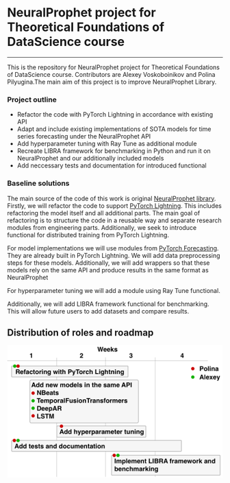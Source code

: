 # NeuralProphet project for Theoretical Foundations of DataScience course

---
This is the repository for NeuralProphet project for Theoretical Foundations of DataScience course. Contributors are Alexey Voskoboinikov and Polina Pilyugina.The main aim of this project is to improve NeuralProphet Library.

### Project outline
- Refactor the code with PyTorch Lightning in accordance with existing API
- Adapt and include existing implementations of SOTA models for time series forecasting under the NeuralProphet API
- Add hyperparameter tuning with Ray Tune as additional module
- Recreate LIBRA framework for benchmarking in Python and run it on NeuralProphet and our additionally included models
- Add neccessary tests and documentation for introduced functional

### Baseline solutions
The main source of the code of this work is original [NeuralProphet library](https://github.com/ourownstory/neural_prophet).
Firstly, we will refactor the code to support [PyTorch Lightning](https://www.pytorchlightning.ai).
This includes refactoring the model itself and all additional parts.
The main goal of refactoring is to structure the code in a reusable way and separate research modules from engineering parts. 
Additionally, we seek to introduce functional for distributed training from PyTorch Lightning.

For model implementations we will use modules from [PyTorch Forecasting](https://pytorch-forecasting.readthedocs.io/en/latest/index.html).
They are already built in PyTorch Lightning.
We will add data preprocessing steps for these models.
Additionally, we will add wrappers so that these models rely on the same API and produce results in the same format as NeuralProphet

For hyperparameter tuning we will add a module using Ray Tune functional.

Additionally, we will add LIBRA framework functional for benchmarking. 
This will allow future users to add datasets and compare results.
## Distribution of roles and roadmap


<img src="roadmap.png" alt="roadmap"  width="600"/>


